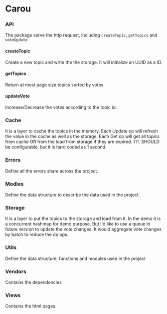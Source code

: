 # Carou

### API
The package serve the http request, including `createTopic`, `getTopics` and `voteUpdate`
#### createTopic
Create a new topic and write the the storage. It will initialize an UUID as a ID.
#### getTopics
Return at most page size topics sorted by votes
#### updateVote
Increase/Decrease the votes according to the topic id.


### Cache
It is a layer to cache the topics in the memory.
Each Update op will refresh the value in the cache as well as the storage.
Each Get op will get all topics from cache OR from the load from storage if they are expired. `TTl` SHOULD be configurable, but it is hard coded as 1 second.
 
### Errors
Define all the errors share across the project.

### Modles
Define the data structure to describe the data used in the project.

### Storage
It is a layer to put the topics to the storage and load from it.
In the demo it is a concurrent hashmap for demo purpose.
But I'd like to use a queue in future version to update the vote changes. It would aggregate vote changes by batch to reduce the dp ops.

### Utils
Define the data structure, functions and modules used in the project

### Vendors
Contains the dependencies

### Views
Contains the html pages.
